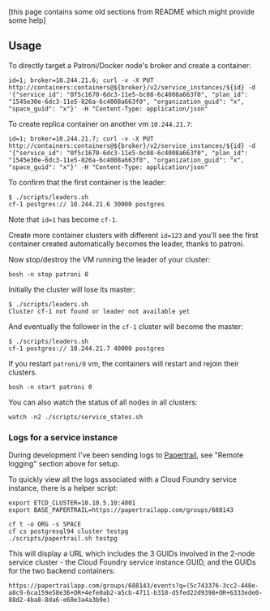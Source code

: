 [this page contains some old sections from README which might provide some help]

Usage
-----

To directly target a Patroni/Docker node's broker and create a container:

```
id=1; broker=10.244.21.6; curl -v -X PUT http://containers:containers@${broker}/v2/service_instances/${id} -d '{"service_id": "0f5c1670-6dc3-11e5-bc08-6c4008a663f0", "plan_id": "1545e30e-6dc3-11e5-826a-6c4008a663f0", "organization_guid": "x", "space_guid": "x"}' -H "Content-Type: application/json"
```

To create replica container on another vm `10.244.21.7`:

```
id=1; broker=10.244.21.7; curl -v -X PUT http://containers:containers@${broker}/v2/service_instances/${id} -d '{"service_id": "0f5c1670-6dc3-11e5-bc08-6c4008a663f0", "plan_id": "1545e30e-6dc3-11e5-826a-6c4008a663f0", "organization_guid": "x", "space_guid": "x"}' -H "Content-Type: application/json"
```

To confirm that the first container is the leader:

```
$ ./scripts/leaders.sh
cf-1 postgres:// 10.244.21.6 30000 postgres
```

Note that `id=1` has become `cf-1`.

Create more container clusters with different `id=123` and you'll see the first container created automatically becomes the leader, thanks to patroni.

Now stop/destroy the VM running the leader of your cluster:

```
bosh -n stop patroni 0
```

Initially the cluster will lose its master:

```
$ ./scripts/leaders.sh
Cluster cf-1 not found or leader not available yet
```

And eventually the follower in the `cf-1` cluster will become the master:

```
$ ./scripts/leaders.sh
cf-1 postgres:// 10.244.21.7 40000 postgres
```

If you restart `patroni/0` vm, the containers will restart and rejoin their clusters.

```
bosh -n start patroni 0
```

You can also watch the status of all nodes in all clusters:

```
watch -n2 ./scripts/service_states.sh
```

### Logs for a service instance

During development I've been sending logs to [Papertrail](https://papertrailapp.com), see "Remote logging" section above for setup.

To quickly view all the logs associated with a Cloud Foundry service instance, there is a helper script:

```
export ETCD_CLUSTER=10.10.5.10:4001
export BASE_PAPERTRAIL=https://papertrailapp.com/groups/688143

cf t -o ORG -s SPACE
cf cs postgresql94 cluster testpg
./scripts/papertrail.sh testpg
```

This will display a URL which includes the 3 GUIDs involved in the 2-node service cluster - the Cloud Foundry service instance GUID, and the GUIDs for the two backend containers:

```
https://papertrailapp.com/groups/688143/events?q=(5c743376-3cc2-448e-a8c9-6ca159e58e36+OR+4efe0ab2-a5cb-4711-b318-d5fed22d9398+OR+6333ede0-88d2-4ba8-8da6-e60e3a4a3b9e)
```
